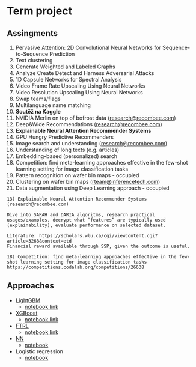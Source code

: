 # Term project

## Assingments

1) Pervasive Attention: 2D Convolutional Neural Networks for Sequence-to-Sequence Prediction
2) Text clustering
3) Generate Weighted and Labeled Graphs
4) Analyze Create Detect and Harness Adversarial Attacks
5) 1D Capsule Networks for Spectral Analysis
6) Video Frame Rate Upscaling Using Neural Networks
7) Video Resolution Upscaling Using Neural Networks
8) Swap teams/flags
9) Multilanguage name matching
10) **Soutěž na Kaggle**
11) NVIDIA Merlin on top of bofrost data (research@recombee.com) 
12) Deep&Wide Recommendations (research@recombee.com) 
13) **Explainable Neural Attention Recommender Systems**
14) GPU Hungry Predictive Recommenders 
15) Image search and understanding (research@recombee.com) 
16) Understanding of long texts (e.g. articles)
17) Embedding-based (personalized) search
18) Competition: find meta-learning approaches effective in the few-shot learning setting for image classification tasks
19) Pattern recognition on wafer bin maps - occupied
20) Clustering on wafer bin maps (rteam@inferencetech.com)
21) Data augmentation using Deep Learning approach - occupied

```
13) Explainable Neural Attention Recommender Systems 
(research@recombee.com) 

Dive into SARAH and DARIA algoritms, research practical usages/examples, decrypt what “features” are typically used (explainability), evaluate performance on selected dataset.

Literature: https://scholars.wlu.ca/cgi/viewcontent.cgi?article=3268&context=etd
Financial reward available through SSP, given the outcome is useful. 
```

```
18) Competition: find meta-learning approaches effective in the few-shot learning setting for image classification tasks
https://competitions.codalab.org/competitions/26638
```

## Approaches

- [LightGBM](https://lightgbm.readthedocs.io/en/latest/)
  - [notebook link](https://www.kaggle.com/dwit392/expanding-on-simple-lgbm#Modeling)
- [XGBoost](https://xgboost.readthedocs.io/en/latest/)
  - [notebook link](https://www.kaggle.com/andradaolteanu/answer-correctness-rapids-crazy-fast)
- [FTRL](https://datatable.readthedocs.io/en/v0.10.1/ftrl.html)
  - [notebook link](https://www.kaggle.com/rohanrao/riiid-ftrl-ftw)
- [NN](https://pytorch.org/docs/stable/nn.html)
  - [notebook](https://www.kaggle.com/maunish/riiid-super-cool-eda-and-pytorch-baseline#Pytorch-Baseline-Model-%F0%9F%94%A5)
- Logistic regression
  - [notebook](https://www.kaggle.com/mikel1/mike-simple-predictor)
